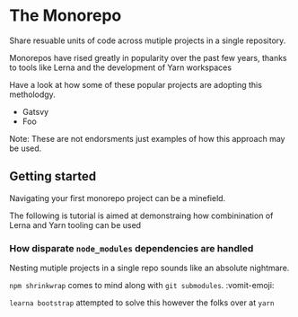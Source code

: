 # The Monorepo

Share resuable units of code across mutiple projects in a single repository.

Monorepos have rised greatly in popularity over the past few years,
thanks to tools like Lerna and the development of Yarn workspaces

Have a look at how some of these popular projects are adopting this metholodgy.

* Gatsvy
* Foo

Note: These are not endorsments just examples of how this approach may be used.

## Getting started

Navigating your first monorepo project can be a minefield.

The following is tutorial is aimed at demonstraing how combinination of Lerna and Yarn
tooling can be used

### How disparate `node_modules` dependencies are handled

Nesting mutiple projects in a single repo sounds like an absolute nightmare.

`npm shrinkwrap` comes to mind along with `git submodules`. :vomit-emoji:

`learna bootstrap` attempted to solve this however the folks over at `yarn`